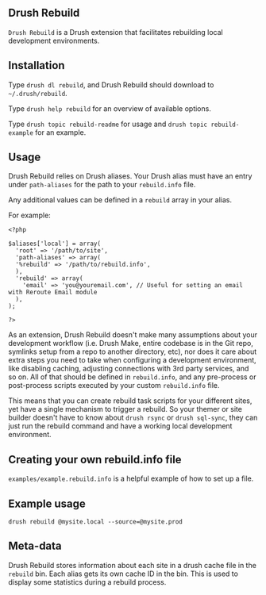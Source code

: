 ## Drush Rebuild

`Drush Rebuild` is a Drush extension that facilitates rebuilding local development
environments.

## Installation

Type `drush dl rebuild`, and Drush Rebuild should download to `~/.drush/rebuild`.

Type `drush help rebuild` for an overview of available options.

Type `drush topic rebuild-readme` for usage and `drush topic rebuild-example` for an example.

## Usage

Drush Rebuild relies on Drush aliases. Your Drush alias must have an entry under
`path-aliases` for the path to your `rebuild.info` file.

Any additional values can be defined in a `rebuild` array in your alias.

For example:

	<?php

	$aliases['local'] = array(
	  'root' => '/path/to/site',
	  'path-aliases' => array(
  	  '%rebuild' => '/path/to/rebuild.info',
	  ),
	  'rebuild' => array(
    	'email' => 'you@youremail.com', // Useful for setting an email with Reroute Email module
	  ),
	);

	?>

As an extension, Drush Rebuild doesn't make many assumptions about your development workflow
(i.e. Drush Make, entire codebase is in the Git repo, symlinks setup from a repo
to another directory, etc), nor does it care about extra steps you need to take
when configuring a development environment, like disabling caching, adjusting
connections with 3rd party services, and so on. All of that should be defined in
`rebuild.info`, and any pre-process or post-process scripts executed by your
custom `rebuild.info` file.

This means that you can create rebuild task scripts for your different sites, yet
have a single mechanism to trigger a rebuild. So your themer or site builder
doesn't have to know about `drush rsync` or `drush sql-sync`, they can just run
the rebuild command and have a working local development environment.

## Creating your own rebuild.info file

`examples/example.rebuild.info` is a helpful example of how to set up a file.

## Example usage

`drush rebuild @mysite.local --source=@mysite.prod`

## Meta-data

Drush Rebuild stores information about each site in a drush cache file in the
`rebuild` bin. Each alias gets its own cache ID in the bin. This is used to
display some statistics during a rebuild process.
